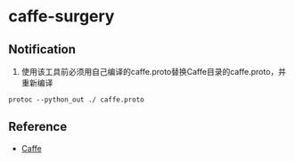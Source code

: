 # caffe-surgery

## Notification
1. 使用该工具前必须用自己编译的caffe.proto替换Caffe目录的caffe.proto，并重新编译 
```
protoc --python_out ./ caffe.proto
```

## Reference
* [Caffe](https://github.com/xxradon/PytorchToCaffe/tree/master/Caffe)
